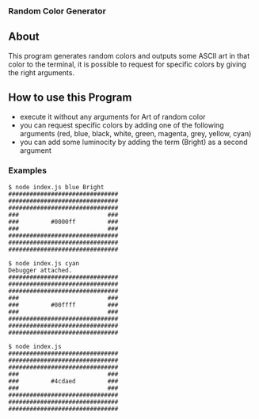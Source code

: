 ### Random Color Generator

## About

This program generates random colors and outputs some ASCII art in that color to the terminal, it is possible to request for specific colors by giving the right arguments.

## How to use this Program

- execute it without any arguments for Art of random color
- you can request specific colors by adding one of the following arguments (red, blue, black, white, green, magenta, grey, yellow, cyan)
- you can add some luminocity by adding the term (Bright) as a second argument

### Examples

```
$ node index.js blue Bright
###############################
###############################
###############################
###                         ###
###         #0000ff         ###
###                         ###
###############################
###############################
###############################
```

```
$ node index.js cyan
Debugger attached.
###############################
###############################
###############################
###                         ###
###         #00ffff         ###
###                         ###
###############################
###############################
###############################
```

```
$ node index.js
###############################
###############################
###############################
###                         ###
###         #4cdaed         ###
###                         ###
###############################
###############################
###############################
```
